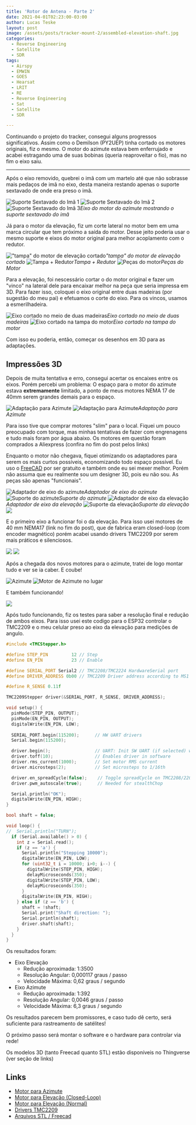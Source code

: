 ```yaml
---
title: 'Rotor de Antena - Parte 2'
date: 2021-04-01T02:23:00-03:00
author: Lucas Teske
layout: post
image: /assets/posts/tracker-mount-2/assembled-elevation-shaft.jpg
categories:
  - Reverse Engineering
  - Satellite
  - SDR
tags:
  - Airspy
  - EMWIN
  - GOES
  - Hearsat
  - LRIT
  - RE
  - Reverse Engineering
  - Sat
  - Satellite
  - SDR

---
```


Continuando o projeto do tracker, consegui alguns progressos significativos. Assim como o Demilson (PY2UEP) tinha cortado os motores originais, fiz o mesmo. O motor do azimute estava bem enferrujado e acabei estragando uma de suas bobinas (queria reaproveitar o fio), mas no fim o eixo saiu.

<hr>

Após o eixo removido, quebrei o imã com um martelo até que não sobrasse mais pedaços de imã no eixo, desta maneira restando apenas o suporte sextavado de onde era preso o imã.

![Suporte Sextavado do Imã 1](/assets/posts/tracker-mount-2/azimuth-motor-shaft.jpg)
![Suporte Sextavado do Imã 2](/assets/posts/tracker-mount-2/azimuth-motor-shaft2.jpg)
![Suporte Sextavado do Imã 3](/assets/posts/tracker-mount-2/azimuth-motor-shaft3.jpg)*Eixo do motor do azimute mostrando o suporte sextavado do imã*

Já para o motor da elevação, fiz um corte lateral no motor bem em uma marca circular que tem próximo a saída do motor. Desse jeito poderia usar o mesmo suporte e eixos do motor original para melhor acoplamento com o redutor.

!["tampa" do motor de elevação cortado](/assets/posts/tracker-mount-2/elevation-shaft-support.jpg)*"tampa" do motor de elevação cortado*
![Tampa + Redutor](/assets/posts/tracker-mount-2/elevation-shaft-support-with-reduction.jpg)*Tampa + Redutor*
![Peças do motor](/assets/posts/tracker-mount-2/elevation-motor-parts2.jpg)*Peças do Motor*

Para a elevação, foi nescessário cortar o do motor original e fazer um "vinco" na lateral dele para encaixar melhor na peça que seria impressa em 3D. Para fazer isso, coloquei o eixo original entre duas madeiras (por sugestão do meu pai) e efetuamos o corte do eixo. Para os vincos, usamos a esmerilhadeira.

![Eixo cortado no meio de duas madeiras](/assets/posts/tracker-mount-2/elevation-shaft-cut.jpg)*Eixo cortado no meio de duas madeiras*
![Eixo cortado na tampa do motor](/assets/posts/tracker-mount-2/elevation-shaft-support-with-shaft.jpg)*Eixo cortado na tampa do motor*

Com isso eu poderia, então, começar os desenhos em 3D para as adaptações.

## Impressões 3D

Depois de muita tentativa e erro, consegui acertar os encaixes entre os eixos. Porém percebi um problema: O espaço para o motor do azimute estava **extremamente** limitado, a ponto de meus motores NEMA 17 de 40mm serem grandes demais para o espaço. 

![Adaptação para Azimute](/assets/posts/tracker-mount-2/try-azimuth-44adapter.jpg)
![Adaptação para Azimute](/assets/posts/tracker-mount-2/try-azimuth-44adapter-place.jpg)*Adaptação para Azimute*

Para isso tive que comprar motores "slim" para o local. Fiquei um pouco preocupado com torque, mas minhas tentativas de fazer com engrenagens e tudo mais foram por água abaixo. Os motores em questão foram comprados a Aliexpress (confira no fim do post pelos links)

Enquanto o motor não chegava, fiquei otimizando os adaptadores para serem os mais curtos possíveis, economizando todo espaço possível. Eu uso o [FreeCAD](https://www.freecadweb.org/) por ser gratuito e também onde eu sei mexer melhor. Porém não assuma que eu realmente sou um designer 3D, pois eu não sou. As peças são apenas "funcionais".

![Adaptador de eixo do azimute](/assets/posts/tracker-mount-2/azimuth-shaft-adapter.jpg)*Adaptador de eixo do azimute*
![Suporte do azimute](/assets/posts/tracker-mount-2/azimuth-support.jpg)*Suporte do azimute*
![Adaptador de eixo da elevação](/assets/posts/tracker-mount-2/elevation-shaft-adapter.jpg)*Adaptador de eixo da elevação*
![Suporte da elevação](/assets/posts/tracker-mount-2/elevation-motor-adapter.jpg)*Suporte da elevação*
![](/assets/posts/tracker-mount-2/exploded-elevation-shaft.jpg)

E o primeiro eixo a funcionar foi o da elevação. Para isso usei motores de 40 mm NEMA17 (link no fim do post), que de fabrica eram closed-loop (com encoder magnético) porém acabei usando drivers TMC2209 por serem mais práticos e silenciosos.

![](https://www.youtube.com/watch?v=cfUtCqb3oxA)
![](https://www.youtube.com/watch?v=ENTpTZaiXl4)

Após a chegada dos novos motores para o azimute, tratei de logo montar tudo e ver se ia caber. E coube!

![Azimute](/assets/posts/tracker-mount-2/assembled-azimuth-support.jpg)
![Motor de Azimute no lugar](/assets/posts/tracker-mount-2/azimuth-motor-inplace.jpg)

E também funcionando!

![](https://www.youtube.com/watch?v=-4U-ofHaF0E)

Após tudo funcionando, fiz os testes para saber a resolução final e redução de ambos eixos. Para isso usei este codigo para o ESP32 controlar o TMC2209 e o meu celular preso ao eixo da elevação para medições de angulo. 

```cpp
#include <TMCStepper.h>

#define STEP_PIN         12 // Step
#define EN_PIN           23 // Enable

#define SERIAL_PORT Serial2 // TMC2208/TMC2224 HardwareSerial port
#define DRIVER_ADDRESS 0b00 // TMC2209 Driver address according to MS1 and MS2

#define R_SENSE 0.11f 

TMC2209Stepper driver(&SERIAL_PORT, R_SENSE, DRIVER_ADDRESS);

void setup() {
  pinMode(STEP_PIN, OUTPUT);
  pinMode(EN_PIN, OUTPUT);
  digitalWrite(EN_PIN, LOW);
  
  SERIAL_PORT.begin(115200);      // HW UART drivers
  Serial.begin(115200);

  driver.begin();                 // UART: Init SW UART (if selected) with default 115200 baudrate
  driver.toff(10);                // Enables driver in software
  driver.rms_current(1000);       // Set motor RMS current
  driver.microsteps(2);           // Set microsteps to 1/16th

  driver.en_spreadCycle(false);    // Toggle spreadCycle on TMC2208/2209/2224
  driver.pwm_autoscale(true);      // Needed for stealthChop

  Serial.println("OK");
  digitalWrite(EN_PIN, HIGH);
}

bool shaft = false;

void loop() {
//  Serial.println("TURN");
  if (Serial.available() > 0) {
    int z = Serial.read();
    if (z == 'a') {
      Serial.println("Stepping 10000");
      digitalWrite(EN_PIN, LOW);
      for (uint32_t i = 10000; i>0; i--) {
        digitalWrite(STEP_PIN, HIGH);
        delayMicroseconds(350);
        digitalWrite(STEP_PIN, LOW);
        delayMicroseconds(350);
      }
      digitalWrite(EN_PIN, HIGH);
    } else if (z == 'b') {
      shaft = !shaft;
      Serial.print("Shaft direction: ");
      Serial.println(shaft);
      driver.shaft(shaft);
    }
  }
}
```

Os resultados foram:

* Eixo Elevação
  * Redução aproximada: 1:3500
  * Resolução Angular: 0,000117 graus / passo
  * Velocidade Máxima: 0,62 graus / segundo
* Eixo Azimute
  * Redução aproximada: 1:392
  * Resolução Angular: 0,0046 graus / passo
  * Velocidade Máxima: 6,3 graus / segundo

Os resultados parecem bem promissores, e caso tudo dê certo, será suficiente para rastreamento de satélites!

O próximo passo será montar o software e o hardware para controlar via rede!

Os modelos 3D (tanto Freecad quanto STL) estão disponíveis no Thingverse (ver seção de links)

## Links

* [Motor para Azimute](https://s.click.aliexpress.com/e/_AOhCSe)
* [Motor para Elevação (Closed-Loop)](https://s.click.aliexpress.com/e/_ADtVZs)
* [Motor para Elevação (Normal)](https://s.click.aliexpress.com/e/_9zgziK)
* [Drivers TMC2209](https://s.click.aliexpress.com/e/_AoG3ZC)
* [Arquivos STL / Freecad](https://www.thingiverse.com/thing:4813288)

